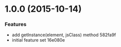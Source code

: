 <a name="1.0.0"></a>
# 1.0.0 (2015-10-14)


### Features

* add getInstance(element, jsClass) method 582fa9f
* initial feature set 16e080e



